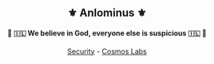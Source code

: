 
<h2 align="center">⚜️ Anlominus ⚜️</h2>

<h4 align="center">🔱 🇮🇱 We believe in God, everyone else is suspicious 🇮🇱 🔱</h4>

<div align="center">
 
<!-- ![image]() -->
[Security](https://github.com/Anlominus/Security) - [Cosmos Labs](https://github.com/Anlominus/Cosmos-Labs)

</div>


